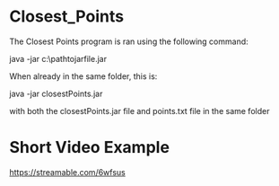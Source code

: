 # Closest_Points

The Closest Points program is ran using the following command:

java -jar c:\pathtojarfile.jar

When already in the same folder, this is:

java -jar closestPoints.jar

with both the closestPoints.jar file and points.txt file in the same folder

# Short Video Example
https://streamable.com/6wfsus
